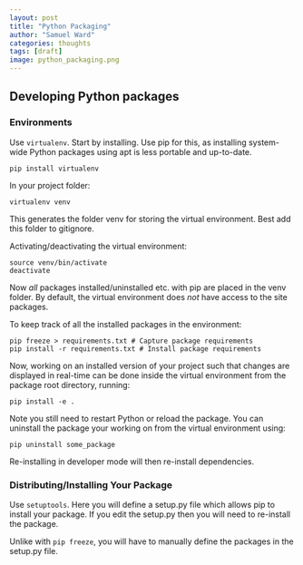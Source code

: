 ```yaml
---
layout: post
title: "Python Packaging"
author: "Samuel Ward"
categories: thoughts
tags: [draft]
image: python_packaging.png
---
```


## Developing Python packages

### Environments

Use ```virtualenv```. Start by installing. Use pip for this, as installing system-wide Python packages using apt is less portable and up-to-date.

```shell
pip install virtualenv
```

In your project folder:

```shell
virtualenv venv
```
This generates the folder venv for storing the virtual environment. Best add this folder to gitignore.

Activating/deactivating the virtual environment:

```shell
source venv/bin/activate
deactivate
```

Now *all* packages installed/uninstalled etc. with pip are placed in the venv folder. By default, the virtual environment does *not* have access to the site packages.

To keep track of all the installed packages in the environment:

```shell
pip freeze > requirements.txt # Capture package requirements
pip install -r requirements.txt # Install package requirements
```

Now, working on an installed version of your project such that changes are displayed in real-time can be done inside the virtual environment from the package root directory, running:

```shell
pip install -e .
```

Note you still need to restart Python or reload the package. You can uninstall the package your working on from the virtual environment using:

```shell
pip uninstall some_package
```

Re-installing in developer mode will then re-install dependencies.

### Distributing/Installing Your Package

Use ```setuptools```. Here you will define a setup.py file which allows pip to install your package. If you edit the setup.py then you will need to re-install the package.

Unlike with ```pip freeze```, you will have to manually define the packages in the setup.py file.

